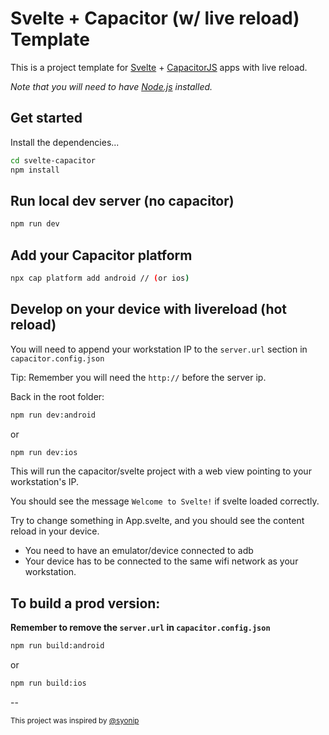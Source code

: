 # Svelte + Capacitor (w/ live reload) Template

This is a project template for [Svelte](https://svelte.dev) + [CapacitorJS](https://capacitorjs.com) apps with live reload. 

*Note that you will need to have [Node.js](https://nodejs.org) installed.*


## Get started

Install the dependencies...

```bash
cd svelte-capacitor
npm install
```

## Run local dev server (no capacitor)

```bash
npm run dev
```

## Add your Capacitor platform

```bash
npx cap platform add android // (or ios)
```

## Develop on your device with livereload (hot reload)

You will need to append your workstation IP to the `server.url` section in `capacitor.config.json`

Tip: Remember you will need the `http://` before the server ip. 

Back in the root folder:
```bash
npm run dev:android
```
or
```bash
npm run dev:ios
```

This will run the capacitor/svelte project with a web view pointing to your workstation's IP.

You should see the message `Welcome to Svelte!` if svelte loaded correctly.

Try to change something in App.svelte, and you should see the content reload in your device.

* You need to have an emulator/device connected to adb 
* Your device has to be connected to the same wifi network as your workstation.

## To build a prod version:

**Remember to remove the `server.url` in `capacitor.config.json`**

```bash
npm run build:android
```
or
```bash
npm run build:ios
```

--

<small>This project was inspired by [@syonip](https://github.com/syonip/svelte-cordova-template)</small>

